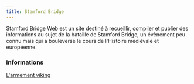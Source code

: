 ```yaml
---
title: Stamford Bridge
---
```

<head>
  <script async src="https://cdn.analyzee.io/sdk/bTBw4R37H6FR2EopHufQ.js"></script>
</head>

Stamford Bridge Web est un site destiné à recueillir, compiler et publier des informations au sujet de la bataille de Stamford Bridge, un évènement peu connu mais qui a bouleversé le cours de l'Histoire médiévale et européenne.

### Informations
[L'armement viking](./equipement)

<script async defer src="https://app-tianji.msgbyte.com/tracker.js" data-website-id="cm8lnk91r2s2et5pse4oyzhz9"></script>



